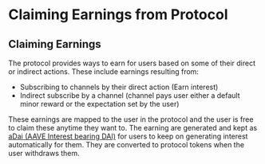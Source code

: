 # Claiming Earnings from Protocol

## Claiming Earnings

The protocol provides ways to earn for users based on some of their direct or indirect actions. These include earnings resulting from:

* Subscribing to channels by their direct action \(Earn interest\)
* Indirect subscribe by a channel \(channel pays user either a default minor reward or the expectation set by the user\)

These earnings are mapped to the user in the protocol and the user is free to claim these anytime they want to. The earning are generated and kept as [aDai \(AAVE Interest bearing DAI\)](https://aave.com/aTokens) for users to keep on generating interest automatically for them. They are converted to protocol tokens when the user withdraws them.

